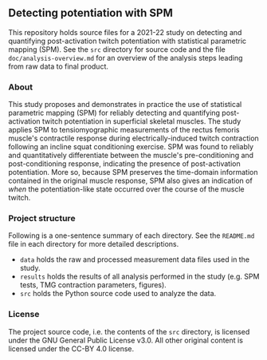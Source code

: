 ## Detecting potentiation with SPM

This repository holds source files for a 2021-22 study on detecting and quantifying post-activation twitch potentiation with statistical parametric mapping (SPM).
See the `src` directory for source code and the file `doc/analysis-overview.md` for an overview of the analysis steps leading from raw data to final product.

### About 

This study proposes and demonstrates in practice the use of statistical parametric mapping (SPM) for reliably detecting and quantifying post-activation twitch potentiation in superficial skeletal muscles.
The study applies SPM to tensiomyographic measurements of the rectus femoris muscle's contractile response during electrically-induced twitch contraction following an incline squat conditioning exercise. SPM was found to reliably and quantitatively differentiate between the muscle's pre-conditioning and post-conditioning response, indicating the presence of post-activation potentiation.
More so, because SPM preserves the time-domain information contained in the original muscle response, SPM also gives an indication of *when* the potentiation-like state occurred over the course of the muscle twitch.

### Project structure

Following is a one-sentence summary of each directory.
See the `README.md` file in each directory for more detailed descriptions.

- `data` holds the raw and processed measurement data files used in the study.
- `results` holds the results of all analysis performed in the study (e.g. SPM tests, TMG contraction parameters, figures).
- `src` holds the Python source code used to analyze the data.

### License

The project source code, i.e. the contents of the `src` directory, is licensed under the GNU General Public License v3.0.
All other original content is licensed under the CC-BY 4.0 license.
